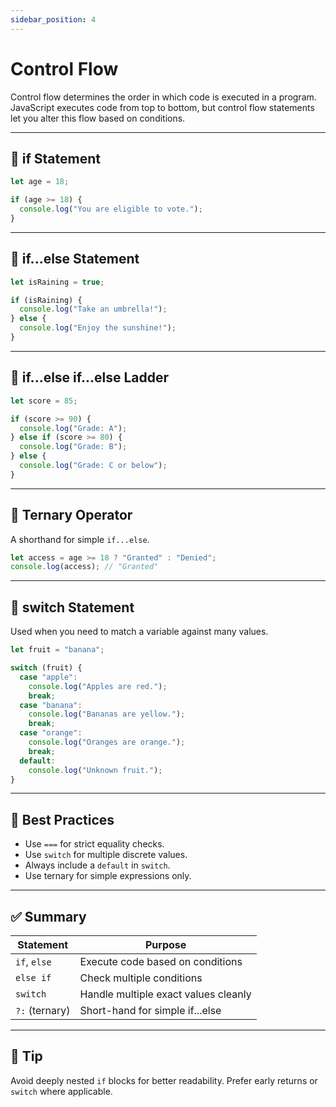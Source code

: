 ```yaml
---
sidebar_position: 4
---
```

# Control Flow

Control flow determines the order in which code is executed in a program. JavaScript executes code from top to bottom, but control flow statements let you alter this flow based on conditions.

---

## 🔸 if Statement

```js
let age = 18;

if (age >= 18) {
  console.log("You are eligible to vote.");
}
```

---

## 🔸 if...else Statement

```js
let isRaining = true;

if (isRaining) {
  console.log("Take an umbrella!");
} else {
  console.log("Enjoy the sunshine!");
}
```

---

## 🔸 if...else if...else Ladder

```js
let score = 85;

if (score >= 90) {
  console.log("Grade: A");
} else if (score >= 80) {
  console.log("Grade: B");
} else {
  console.log("Grade: C or below");
}
```

---

## 🔸 Ternary Operator

A shorthand for simple `if...else`.

```js
let access = age >= 18 ? "Granted" : "Denied";
console.log(access); // "Granted"
```

---

## 🔸 switch Statement

Used when you need to match a variable against many values.

```js
let fruit = "banana";

switch (fruit) {
  case "apple":
    console.log("Apples are red.");
    break;
  case "banana":
    console.log("Bananas are yellow.");
    break;
  case "orange":
    console.log("Oranges are orange.");
    break;
  default:
    console.log("Unknown fruit.");
}
```

---

## 🔸 Best Practices

- Use `===` for strict equality checks.
- Use `switch` for multiple discrete values.
- Always include a `default` in `switch`.
- Use ternary for simple expressions only.

---

## ✅ Summary

| Statement       | Purpose                                      |
|----------------|----------------------------------------------|
| `if`, `else`    | Execute code based on conditions             |
| `else if`       | Check multiple conditions                    |
| `switch`        | Handle multiple exact values cleanly         |
| `?:` (ternary)  | Short-hand for simple if...else              |

---

## 🧠 Tip

Avoid deeply nested `if` blocks for better readability. Prefer early returns or `switch` where applicable.